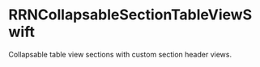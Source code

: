 # RRNCollapsableSectionTableViewSwift
Collapsable table view sections with custom section header views.
